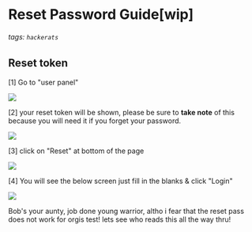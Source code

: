 # Reset Password Guide[wip]

###### tags: `hackerats`

## Reset token

[1] Go to "user panel"

![](https://i.imgur.com/wIZmwNb.png)

[2] your reset token will be shown, please be sure to **take note** of this because you will need it if you forget your password.

![](https://i.imgur.com/D1NmB2E.png)

[3] click on "Reset" at bottom of the page

![](https://i.imgur.com/jFEMYR1.png)

[4] You will see the below screen just fill in the blanks & click "Login"

![](https://i.imgur.com/6JOom07.png)

Bob's your aunty, job done young warrior, altho i fear that the reset pass does not work for orgis test! lets see who reads this all the way thru!

